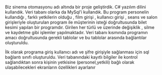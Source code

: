 Biz sinema otomasyonu adı altında bir proje geliştirdik. C# yazılım dilini kullandık. Veri tabanı olarka da MySql’i kullandık. Bu program personelin kullandığı , farklı yetkilerin olduğu , film girişi , kullanıcı girişi , seans ve salon girişleriyle oluşturulan program ile müşterinin isteği doğrultusunda bilet kesimi yapılan bir programdır. Girilen her türlü ve üzerinde değişiklik , silme ve kaydetme gibi işlemler yapılmaktadır. Veri tabanı kısmında programın amacı doğrultusunda gerekli tablolar ve bu tablolar arasında bağlantılar oluşturuldu. 

İlk olarak programa giriş kullanıcı adı ve şifre girişiyle sağlanması için sql bağlantı sınıfı oluşturuldu. Veri tabanındaki kayıtlı bilgiler ile kontrol sağlandıktan sonra kişinin yetkisine (personel,yetkili) bağlı olarak ulaşabilecekleri ekranların özellikleri ayarlanır
